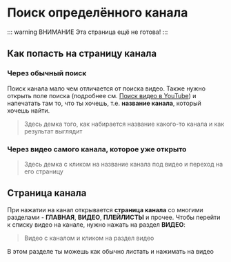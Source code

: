 # Поиск определённого канала

::: warning ВНИМАНИЕ
Эта страница ещё не готова!
:::

## Как попасть на страницу канала

### Через обычный поиск

Поиск канала мало чем отличается от поиска видео. Также нужно открыть поле поиска (подробнее см. [Поиск видео в YouTube](./search)) и напечатать там то, что ты хочешь, т.е. **название канала**, который хочешь найти.

> Здесь демка того, как набирается название какого-то канала и как результат выглядит

### Через видео самого канала, которое уже открыто

> Здесь демка с кликом на название канала под видео и переход на его страницу

## Страница канала

При нажатии на канал открывается **страница канала** со многими разделами - **ГЛАВНАЯ**, **ВИДЕО**, **ПЛЕЙЛИСТЫ** и прочее. Чтобы перейти к списку видео на канале, нужно нажать на раздел **ВИДЕО**:

> Видео с каналом и кликом на раздел видео

В этом разделе ты можешь как обычно листать и нажимать на видео
